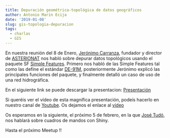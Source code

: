 ```yaml
---
title: Depuración geométrica-topológica de datos geográficos
author: Antonio Marín Ecija
date: '2019-01-08'
slug: gis-topologia-depuracion
tags:
  - charlas
  - GIS
---
```


En nuestra reunión del 8 de Enero, [Jerónimo Carranza](https://www.linkedin.com/in/jeronimocarranzacarranza/), fundador y director de [ASTERIONAT](http://asterionat.com/) nos habló sobre depurar datos topológicos usando el paquete SF [Simple Features](https://cran.r-project.org/web/packages/sf/vignettes/sf1.html).
Primero nos habló de las Simple Features tal como las define el estándar [DE-91M](https://en.wikipedia.org/wiki/DE-9IM), posteriormente Jerónimo explicó las principales funciones del paquete, y finalmente detalló un caso de uso de una red hidrográfica.

En el siguiente link se puede descargar la presentacion:
[Presentación](https://github.com/amezet/SevillaR_08Ene19/blob/master/SevillaR_DepuRGeo.pdf)

Si queréis ver el vídeo de esta magnífica presentación, podeís hacerlo en nuestro canal de [Youtube](https://www.youtube.com/channel/UC4_SN0le5WFMu_LFaIufLbA).
Os dejamos el enlace al [vídeo](https://www.youtube.com/watch?v=qBUSh6V7VFw)

Os esperamos en la siguiente, el próximo 5 de febrero, en la que [José Tudó](https://www.linkedin.com/in/i-josé-tudó-ramírez-72392249/), nos hablará sobre cuadros de mandos con Shiny.

Hasta el próximo Meetup !!
